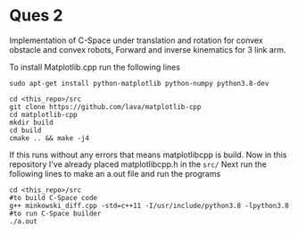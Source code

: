 # Ques 2
Implementation of C-Space under translation and rotation for convex obstacle and convex robots,  Forward and inverse kinematics for 3 link arm.

To install Matplotlib.cpp run the following lines

```
sudo apt-get install python-matplotlib python-numpy python3.8-dev 

cd <this_repo>/src
git clone https://github.com/lava/matplotlib-cpp
cd matplotlib-cpp
mkdir build
cd build
cmake .. && make -j4
```

If this runs without any errors that means matplotlibcpp is build. 
Now in this repository I've already placed matplotlibcpp.h in the ```src/```
Next run the following lines to make an a.out file and run the programs
```
cd <this_repo>/src
#to build C-Space code
g++ minkowski_diff.cpp -std=c++11 -I/usr/include/python3.8 -lpython3.8
#to run C-Space builder
./a.out
```
